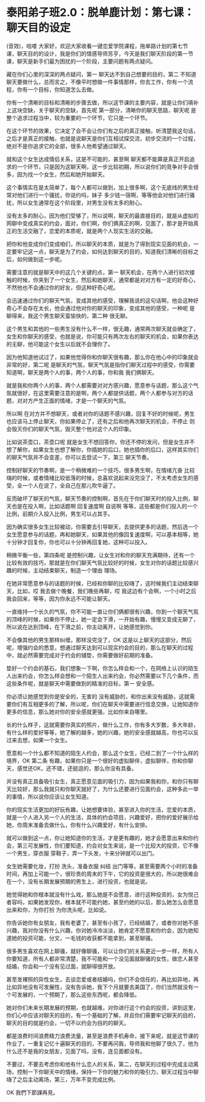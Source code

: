 # 泰阳弟子班2.0：脱单鹿计划：第七课：聊天目的设定

(音效)，哈喽 大家好，欢迎大家收看一键恋爱学院课程，拖单路计划的第七节课，聊天目的的设计，我是你们的情感导师苏亨，今天是我们聊天阶段的第一节课，聊天是新手们最为困扰的一个阶段，主要问题有两点疑问。

藏在你们心里的深深的两点疑问，第一 聊天达不到自己想要的目的，第二 不知道聊天要做什么，总而言之，不像平时想做一件事情那样，你去工作，你有一个流程，你有一个目标，你知道怎么去做。

你有一个清晰的目标和清晰的步骤去做，所以这节课的主要内容，就是让你们填补上这块空缺，关于聊天的空缺，首先呢 第一部分，清晰你的聊天思路，聊天呢 是整个追求过程当中，较为重要的一个环节，它只是一个环节。

在这个环节的效果，它决定了会不会让你们有之后的真正接触，听清楚我这句话，之后才是真正的接触，也就是说聊天是你们互相试探交流，初步交流的一个过程，绝对不是你追求它的全部，很多人他希望通过聊天。

就和这个女生达成情侣关系，这是不可能的，甚至啊 聊天都不能算是真正开启追求的一个环节，只是因为这聊天啊，这一步比较初期，所以说你们的竞争对手会很多，因为找一个女生，然后和她开始聊天。

这个事情实在是太简单了，每个人都可以做到，加上很多啊，这个无底线的男生经常对他们进行一个骚扰，你说约吗，妹子 多少钱一宿啊，等等他会对他们进行骚扰，所以女生通常在这个阶段里，对男生没有太多的耐心。

没有太多的耐心，因为他们受够了，所以说啊，聊天的最直接目的，就是从虚拟的网聊中变成真实的约会，面对，你们啊，你们俩真正的啊，见面了，那才是开始真正的生活交融了，恋爱的本质呢，就是两个人现实生活的交融。

把你和他变成你们变成咱们，所以聊天的本质，就是为了得到现实见面的机会，一定要牢记这一点，聊天是为了约会，如何达到聊天的目的，知道我们清晰的目标之后，如何做到这一步呢。

需要注意的就是聊天中的这几个关键的点，第一 聊天机会，在两个人进行初次接触的时候，你夹到了一个女生，然后和她聊天，通常都是对对方有一定的好奇心，不然他也不会通过你的好友，但这种好奇心呢。

会迅速通过你们的聊天气氛，变成其他的感受，理解我说的这句话啊，他会这种好奇心不会存在太长，他会通过他对你的聊天的印象，变成其他的感受，一种呢 是聊得来，我这个男生聊天蛮愉快的，第二种 很无聊。

这个男生和其他的一些男生没有什么不一样，很无趣，通常两次聊天就会确定了，女生和你聊天的感受，也就是说，你可能只有两次左右的聊天的机会，如果你表达的无聊，他可能这个女生以后就不会理你了。

因为他知道他试过了，如果他觉得你和你聊天很有趣，那么你在他心中的印象就会非常的好，第二呢 是聊天的气氛，聊天气氛是指你们聊天过程中的感受，你需要知道啊，聊天是两个人的事，两个人的事，你和我 我们俩聊天。

就是我和你两个人的事，两个人都需要对对方感兴趣，愿意参与话题，那么这个气氛就很好，在这里需要注意的是啊，两个人都提供话题，两个人都参与对方的话题，对对方产生正面的情绪，才是一个聊天的气氛。

所以啊 在对方并不想聊天，或者对你的话题不感兴趣，回复不好的时候呢，男生也应该马上停止聊天，你如果停止了，还有之后和他再次聊天的机会，不停止 则会毁灭你们的聊天气氛，毁灭整个他对这个人的印象。

比如说茶壶口，茶壶口呢 就是女生不想回答你，你还不停的发问，但是女生并不想了解你，如果女生也想了解你，你插她的后口，她也插你的后口，这样其实你们的聊天气氛并不会变差，你可以去尝试一下，第三 聊天节奏。

控制好聊天的节奏啊，是一个稍微难的一个技巧，很多男生啊，在情绪亢奋 比较嗨的时候，或者情绪比较低落的时候，总喜欢说起来没完没了，不太考虑女生的感受，全一个人在说了，全自己在那儿吹牛逼了。

反而破坏了聊天的气氛，聊天节奏的控制啊，首先在于你们聊天时的投入比例，聊天也是在投入啊，比如话题啊 回复速度啊 自说啊 等等，这些都是你们投入的一个比例，前期介入投入比例，男生可以占其手。

因为确实很多女生比较被动，你需要去引导聊天，去提供更多的话题，然后选一个女生愿意参与的话题，再和她聊天，如果其他的像回复速度啊，可以基本相等，她十分钟才回复你，你也可以十分钟再回复她，这种可以投入。

稍微平衡一些，第四条呢 是控制兴趣，让女生对和你的聊天充满期待，还有一个比较有效的技巧，那就是在你们聊天气氛比较好的时候，女生对你的话题比较感兴趣的时候，主动结束聊天，制造一个理由 理场。

在她非常愿意参与的话题的时候，已经和你聊的比较嗨了，这时候我们主动结束聊天，比如，哎 我去做个晚餐，我们晚些再聊，哎 我这边有个会啊，一个小时之后我会回来，等等，因为你永远不可能让聊天。

一直维持一个长久的气氛，你不可能一直让你们俩都很有兴趣，你到一个聊天气氛的顶峰的时候，如果你不停止，她一定会下滑，一开始有趣，慢慢又变成无聊了，所以说在达到顶峰，在下滑之前，你主动离开，让她感觉到你。

不会像其他的男生那样纠缠，那样没完没了，OK 这是以上聊天的这部分，然后呢，增强约会的悉意，想通过聊天达到可以现实约会的目的，那么在聊天的过程中，就必然需要完成对于约会的铺垫，你需要做好前期的准备。

垫好一个约会的基石，我们想象一下啊，你怎么样会和一个，在网络上认识的陌生人出来约会，你怎么样会想和一个陌生人出来约会，你必然需要以下几个条件，而这些条件呢，就是聊天中需要做到的精准的目标，第一 安全感。

你必须让她感觉到你是安全的，无害的 没有威胁的，和你出来没有威胁，这就需要你们有互相更多的了解，所以呢，你们在聊天中需要进行信息交换，让她知道你更多的信息，那么她对你的安全感就更强，比如你来自哪里。

长的什么样子，这就需要你真实的照片，做什么工作，你有多大岁数，多大年龄，有什么样的爱好等等，她了解的越多，她的兴趣，她的安全感就越高，你也可以反过来去想，如果一个女生。

愿意和一个什么都不知道的陌生人约会，那么这个女生，已经二到了一个什么样的境界，OK 第二条 有趣，如果你只是一个很好的虚拟聊伴，虚拟聊伴，你和你聊天，感觉还OK，还不错，还挺逗的，那么你没有具备。

并没有真正具备吸引女生，真正愿意见面的吸引力，因为如果我和你，和你只有聊天比较好，那么我就只和你聊天就好了，为什么还要进行见面约会，这种多此一举的事情，所以说你应该让女生知道。

你的现实生活更加的好玩有趣，让她想要体验，甚至进入你的生活，恋爱的本质，就是一个人进入另一个人的生活，具体的约会项目，兴趣爱好，把你的爱好展示给她，你周末准备去做什么，你有什么兴趣爱好，有什么安排。

就可以做到这一点，你让她知道你的生活，才是更有趣的，她才会愿意出来和你约会，第三可发展性，你们要知道，约会对女生来说，是一个比较大的投资，它不像一个男生，穿衣服 穿鞋子，弄一下头发，十来分钟就可以出门。

女生她需要化妆，打扮 洗头，准备衣服 纠结 出门等等，甚至需要两个小时的准备时间，再加上可能一个，很珍贵的周末的下午，它的投资是很大的，所以她很难会在一个，没有长期发展预期的男生上，进行投资，也就是说。

她觉得她和你根本就没有什么戏，那么她是不会愿意，进行这种投资的，女为悦己者容吗，如果她发现你，根本就不可能约她，甚至约她的以后，那么她怎么会愿意出来和你，为你打扮 为你洗头呢，比如说。

你告诉她你有女朋友，我有老婆了，甚至有小孩了，已经结婚了，或者你对她不感兴趣，我对你没有什么兴趣，你对她冷冷淡淡，她肯定不愿意和你约会，因为她知道她的投资可能，分文，一毛钱的收获都不能拿到，甚至聊骚。

很多男生喜欢在网上聊骚，就好像聊骚，可以让你们的关系更近一步一样，所有人你要知道，所有人都非常清楚，我不可能和一个没见面就聊骚的女性，做恋人甚至结婚，你会和一个没有见过面，就聊得很开放。

甚至发裸照的异性女生，去谈恋爱或者结婚吗，你们不会信任的，再比如异地，再比如异地没有可发展性，没有告诉她，我下个月就要去美国了，你们当然就没有一个可发展的，一个预期了，那么这些东西呢，都会降低。

她对你们未来长期发展的预期，也就越难，对你进行这个约会的投资，讲到这里，你们心中应该对聊天的目的，有一个基础的了解，并且你们需要牢记聊天的目的，聊天的目的就是约会，一切不以约会为目的的聊天。

都是浪费时间浪费精力浪费流量，甚至是浪费手机寿命，接下来呢，就是这节课的作业了，一重复记忆十遍聊天的目的，不要再问我，导师我和他聊了很久了，他为什么还不是我的女朋友，见面了吗，没有，连见面都没有。

不要过，不要去考虑你和他有什么恋人的关系，第二，在聊天的过程中完成主动离场，控制一下你聊天中的情绪，保持一下你的魅力和你的吸引力，聊天过程当中聊嗨了之后主动离场，第三，万年不变完成比例。

OK 我們下節課再見。